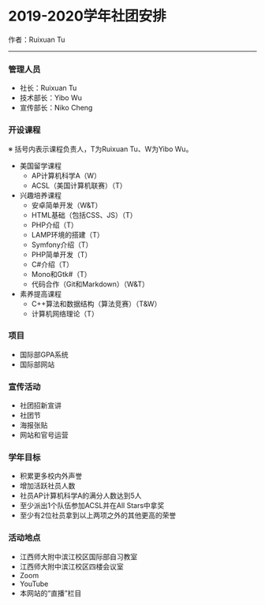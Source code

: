 # 2019-2020学年社团安排

作者：Ruixuan Tu

---

### 管理人员

- 社长：Ruixuan Tu
- 技术部长：Yibo Wu
- 宣传部长：Niko Cheng

### 开设课程

※ 括号内表示课程负责人，T为Ruixuan Tu、W为Yibo Wu。

- 美国留学课程
  - AP计算机科学A（W）
  - ACSL（美国计算机联赛）（T）
- 兴趣培养课程
  - 安卓简单开发（W&T）
  - HTML基础（包括CSS、JS）（T）
  - PHP介绍（T）
  - LAMP环境的搭建（T）
  - Symfony介绍（T）
  - PHP简单开发（T）
  - C#介绍（T）
  - Mono和Gtk#（T）
  - 代码合作（Git和Markdown）（W&T）
- 素养提高课程
  - C++算法和数据结构（算法竞赛）（T&W）
  - 计算机网络理论（T）

### 项目
- 国际部GPA系统
- 国际部网站

### 宣传活动

- 社团招新宣讲
- 社团节
- 海报张贴
- 网站和官号运营

### 学年目标

- 积累更多校内外声誉
- 增加活跃社员人数
- 社员AP计算机科学A的满分人数达到5人
- 至少派出1个队伍参加ACSL并在All Stars中拿奖
- 至少有2位社员拿到以上两项之外的其他更高的荣誉

### 活动地点

- 江西师大附中滨江校区国际部自习教室
- 江西师大附中滨江校区四楼会议室
- Zoom
- YouTube
- 本网站的“直播”栏目